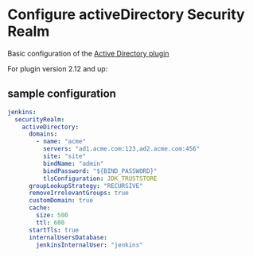 # Configure activeDirectory Security Realm

Basic configuration of the [Active Directory plugin](https://plugins.jenkins.io/active-directory)

For plugin version 2.12 and up:

## sample configuration

```yaml
jenkins:
  securityRealm:
    activeDirectory:
      domains:
        - name: "acme"
          servers: "ad1.acme.com:123,ad2.acme.com:456"
          site: "site"
          bindName: "admin"
          bindPassword: "${BIND_PASSWORD}"
          tlsConfiguration: JDK_TRUSTSTORE
      groupLookupStrategy: "RECURSIVE"
      removeIrrelevantGroups: true
      customDomain: true
      cache:
        size: 500
        ttl: 600
      startTls: true
      internalUsersDatabase:
        jenkinsInternalUser: "jenkins"
```

